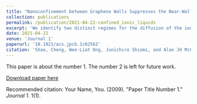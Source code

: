 ```yaml
---
title: "Nanoconfinement between Graphene Walls Suppresses the Near-Wall Diffusion of the Ionic Liquid [BMIM][PF6]"
collection: publications
permalink: /publication/2021-04-22-confined_ionic_liquids
excerpt: 'We identify two distinct regimes for the diffusion of the ionic liquid [BMIM][PF6] confined between parallel graphene walls using molecular dynamics simulations. Within 2 nm of the wall, the cations and anions form a well-defined layered structure. In this region, the in-plane diffusion coefficients are suppressed when compared to their bulk values and increase monotonically with the distance away from the wall. Beyond 2 nm from the wall, the density profile and in-plane diffusion coefficients recover their bulk values. The channel-averaged in-plane diffusion coefficients increase monotonically with wall separation and recover the bulk values at a separation of 15 nm. A simple semianalytical model is proposed that mirrors this trend. The results also highlight the importance of applying a finite-size correction to molecular dynamics-predicted diffusion coefficients of confined liquids, which may otherwise be unusually larger than their bulk values.'
date: 2021-04-22
venue: 'Journal 1'
paperurl: '10.1021/acs.jpcb.1c02562'
citation: 'Shao, Cheng, Wee-Liat Ong, Junichiro Shiomi, and Alan JH McGaughey. "Nanoconfinement between graphene walls suppresses the near-wall diffusion of the ionic liquid [bmim][pf6]." The Journal of Physical Chemistry B 125, no. 17 (2021): 4527-4535.'
---
```

This paper is about the number 1. The number 2 is left for future work.

[Download paper here](http://shaocheng16.github.io/files/ionic_liquids_21.pdf)

Recommended citation: Your Name, You. (2009). "Paper Title Number 1." <i>Journal 1</i>. 1(1).
